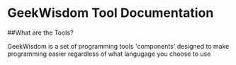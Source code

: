 # GeekWisdom Tool Documentation

##What are the Tools?

GeekWisdom is a set of programming tools 'components' designed to make 
programming easier regardless of what langugage you choose to use
